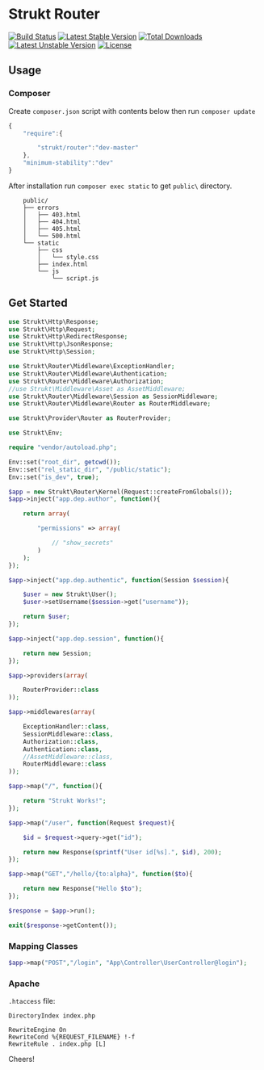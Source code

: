 Strukt Router
=============

[![Build Status](https://travis-ci.org/pitsolu/strukt-router.svg?branch=master)](https://packagist.org/packages/strukt/router)
[![Latest Stable Version](https://poser.pugx.org/strukt/router/v/stable)](https://packagist.org/packages/strukt/router)
[![Total Downloads](https://poser.pugx.org/strukt/router/downloads)](https://packagist.org/packages/strukt/router)
[![Latest Unstable Version](https://poser.pugx.org/strukt/router/v/unstable)](https://packagist.org/packages/strukt/router)
[![License](https://poser.pugx.org/strukt/router/license)](https://packagist.org/packages/strukt/router)

## Usage

### Composer

Create `composer.json` script with contents below then run `composer update`

```js
{
    "require":{

        "strukt/router":"dev-master"
    },
    "minimum-stability":"dev"
}
```

After installation run  `composer exec static` to get `public\` directory.

```
    public/
    ├── errors
    │   ├── 403.html
    │   ├── 404.html
    │   ├── 405.html
    │   └── 500.html
    └── static
        ├── css
        │   └── style.css
        ├── index.html
        └── js
            └── script.js
```

## Get Started

```php
use Strukt\Http\Response;
use Strukt\Http\Request;
use Strukt\Http\RedirectResponse;
use Strukt\Http\JsonResponse;
use Strukt\Http\Session;

use Strukt\Router\Middleware\ExceptionHandler;
use Strukt\Router\Middleware\Authentication; 
use Strukt\Router\Middleware\Authorization;
//use Strukt\Middleware\Asset as AssetMiddleware;
use Strukt\Router\Middleware\Session as SessionMiddleware;
use Strukt\Router\Middleware\Router as RouterMiddleware;

use Strukt\Provider\Router as RouterProvider;

use Strukt\Env;

require "vendor/autoload.php";

Env::set("root_dir", getcwd());
Env::set("rel_static_dir", "/public/static");
Env::set("is_dev", true);

$app = new Strukt\Router\Kernel(Request::createFromGlobals());
$app->inject("app.dep.author", function(){

    return array(

        "permissions" => array(

            // "show_secrets"
        )
    );
});

$app->inject("app.dep.authentic", function(Session $session){

    $user = new Strukt\User();
    $user->setUsername($session->get("username"));

    return $user;
});

$app->inject("app.dep.session", function(){

    return new Session;
});

$app->providers(array(

    RouterProvider::class
));

$app->middlewares(array(

    ExceptionHandler::class,
    SessionMiddleware::class,
    Authorization::class,
    Authentication::class,
    //AssetMiddleware::class,
    RouterMiddleware::class
));

$app->map("/", function(){

    return "Strukt Works!";
});

$app->map("/user", function(Request $request){

    $id = $request->query->get("id");

    return new Response(sprintf("User id[%s].", $id), 200);
});

$app->map("GET","/hello/{to:alpha}", function($to){

    return new Response("Hello $to");
});

$response = $app->run();

exit($response->getContent());
```
### Mapping Classes

```php
$app->map("POST","/login", "App\Controller\UserController@login");

```
### Apache

`.htaccess` file:

```
DirectoryIndex index.php

RewriteEngine On
RewriteCond %{REQUEST_FILENAME} !-f
RewriteRule . index.php [L]
```

Cheers!
